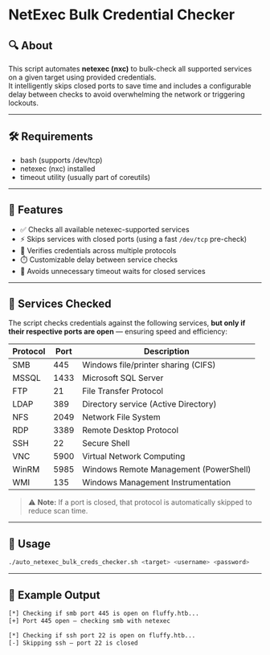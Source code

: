 # NetExec Bulk Credential Checker

## 🔍 About

This script automates **netexec (nxc)** to bulk-check all supported services on a given target using provided credentials.  
It intelligently skips closed ports to save time and includes a configurable delay between checks to avoid overwhelming the network or triggering lockouts.

---

## 🛠️ Requirements
- bash (supports /dev/tcp)
- netexec (nxc) installed
- timeout utility (usually part of coreutils)

---

## 🎯 Features

- ✅ Checks all available netexec-supported services
- ⚡ Skips services with closed ports (using a fast `/dev/tcp` pre-check)
- 🧪 Verifies credentials across multiple protocols
- ⏱️ Customizable delay between service checks
- 🚫 Avoids unnecessary timeout waits for closed services

---

## 🔐 Services Checked

The script checks credentials against the following services, **but only if their respective ports are open** — ensuring speed and efficiency:

| Protocol | Port | Description                              |
|----------|------|------------------------------------------|
| SMB      |  445 | Windows file/printer sharing (CIFS)      |
| MSSQL    | 1433 | Microsoft SQL Server                     |
| FTP      |   21 | File Transfer Protocol                   |
| LDAP     |  389 | Directory service (Active Directory)     |
| NFS      | 2049 | Network File System                      |
| RDP      | 3389 | Remote Desktop Protocol                  |
| SSH      |   22 | Secure Shell                             |
| VNC      | 5900 | Virtual Network Computing                |
| WinRM    | 5985 | Windows Remote Management (PowerShell)   |
| WMI      |  135 | Windows Management Instrumentation       |

> ⚠️ **Note:** If a port is closed, that protocol is automatically skipped to reduce scan time.

---

## 🧾 Usage

```bash
./auto_netexec_bulk_creds_checker.sh <target> <username> <password>
```
---

## 📂 Example Output

```bash
[*] Checking if smb port 445 is open on fluffy.htb...
[+] Port 445 open — checking smb with netexec

[*] Checking if ssh port 22 is open on fluffy.htb...
[-] Skipping ssh — port 22 is closed
```
